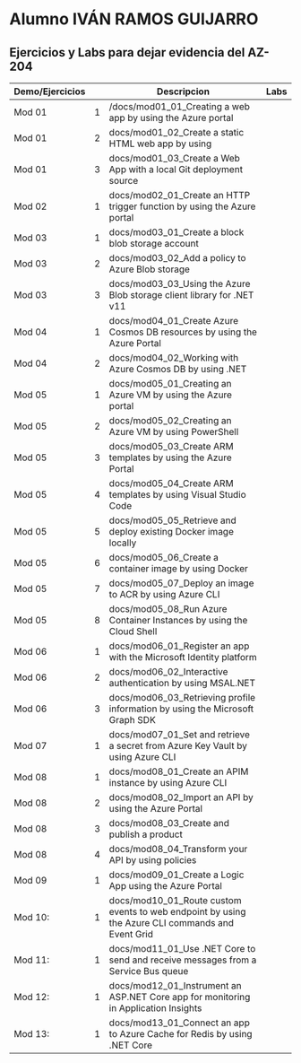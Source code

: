 # Alumno IVÁN RAMOS GUIJARRO
## Ejercicios y Labs para dejar evidencia del AZ-204

| Demo/Ejercicios |      | Descripcion                                                  | Labs |
| --------------- | ---- | ------------------------------------------------------------ | ---- |
| Mod 01          | 1    | /docs/mod01_01_Creating a web app by using the Azure portal |      |
| Mod 01          | 2    | docs/mod01_02_Create a static HTML web app by using      |      |
| Mod 01          | 3    | docs/mod01_03_Create a Web App with a local Git  deployment source |      |
| Mod 02          | 1    | docs/mod02_01_Create an HTTP trigger function by using  the Azure portal |      |
| Mod 03          | 1    | docs/mod03_01_Create a block blob storage account        |      |
| Mod 03          | 2    | docs/mod03_02_Add a policy to Azure Blob storage         |      |
| Mod 03          | 3    | docs/mod03_03_Using the Azure Blob storage client  library for .NET v11 |      |
| Mod 04          | 1    | docs/mod04_01_Create Azure Cosmos DB resources by using  the Azure Portal |      |
| Mod 04          | 2    | docs/mod04_02_Working with Azure Cosmos DB by using  .NET |      |
| Mod 05          | 1    | docs/mod05_01_Creating an Azure VM by using the Azure  portal |      |
| Mod 05          | 2    | docs/mod05_02_Creating an Azure VM by using  PowerShell  |      |
| Mod 05          | 3    | docs/mod05_03_Create ARM templates by using the Azure  Portal |      |
| Mod 05          | 4    | docs/mod05_04_Create ARM templates by using Visual  Studio Code |      |
| Mod 05          | 5    | docs/mod05_05_Retrieve and deploy existing Docker image  locally |      |
| Mod 05          | 6    | docs/mod05_06_Create a container image by using  Docker  |      |
| Mod 05          | 7    | docs/mod05_07_Deploy an image to ACR by using Azure  CLI |      |
| Mod 05          | 8    | docs/mod05_08_Run Azure Container Instances by using the  Cloud Shell |      |
| Mod 06          | 1    | docs/mod06_01_Register an app with the Microsoft  Identity platform |      |
| Mod 06          | 2    | docs/mod06_02_Interactive authentication by using  MSAL.NET |      |
| Mod 06          | 3    | docs/mod06_03_Retrieving profile information by using  the Microsoft Graph SDK |      |
| Mod 07          | 1    | docs/mod07_01_Set and retrieve a secret from Azure Key  Vault by using Azure CLI |      |
| Mod 08          | 1    | docs/mod08_01_Create an APIM instance by using Azure  CLI |      |
| Mod 08          | 2    | docs/mod08_02_Import an API by using the Azure  Portal   |      |
| Mod 08          | 3    | docs/mod08_03_Create and publish a product               |      |
| Mod 08          | 4    | docs/mod08_04_Transform your API by using policies       |      |
| Mod 09          | 1    | docs/mod09_01_Create a Logic App using the Azure  Portal |      |
| Mod 10:         | 1    | docs/mod10_01_Route custom events to web endpoint by  using the Azure CLI commands and Event Grid |      |
| Mod 11:         | 1    | docs/mod11_01_Use .NET Core to send and receive messages  from a Service Bus queue |      |
| Mod 12:         | 1    | docs/mod12_01_Instrument an ASP.NET Core app for  monitoring in Application Insights |      |
| Mod 13:         | 1    | docs/mod13_01_Connect an app to Azure Cache for Redis by  using .NET Core |      |
